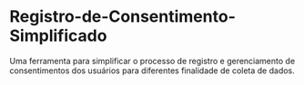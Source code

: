 # Registro-de-Consentimento-Simplificado
Uma ferramenta para simplificar o processo de registro e gerenciamento de consentimentos dos usuários para diferentes finalidade de coleta de dados.
